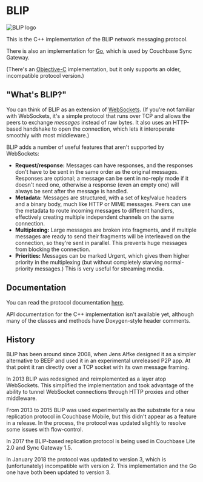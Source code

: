 # BLIP

![BLIP logo](docs/logo.png)

This is the C++ implementation of the BLIP network messaging protocol.

There is also an implementation for [Go][BLIP_GO], which is used by Couchbase Sync Gateway.

(There's an [Objective-C][BLIP_COCOA] implementation, but it only supports an older, incompatible protocol version.)


## "What's BLIP?"

You can think of BLIP as an extension of [WebSockets][WEBSOCKET]. (If you're not familiar with WebSockets, it's a simple protocol that runs over TCP and allows the peers to exchange _messages_ instead of raw bytes. It also uses an HTTP-based handshake to open the connection, which lets it interoperate smoothly with most middleware.)

BLIP adds a number of useful features that aren't supported by WebSockets:

* **Request/response:** Messages can have responses, and the responses don't have to be sent in the same order as the original messages. Responses are optional; a message can be sent in no-reply mode if it doesn't need one, otherwise a response (even an empty one) will always be sent after the message is handled.
* **Metadata:** Messages are structured, with a set of key/value headers and a binary body, much like HTTP or MIME messages. Peers can use the metadata to route incoming messages to different handlers, effectively creating multiple independent channels on the same connection.
* **Multiplexing:** Large messages are broken into fragments, and if multiple messages are ready to send their fragments will be interleaved on the connection, so they're sent in parallel. This prevents huge messages from blocking the connection.
* **Priorities:** Messages can be marked Urgent, which gives them higher priority in the multiplexing (but without completely starving normal-priority messages.) This is very useful for streaming media.


## Documentation

You can read the protocol documentation [here][BLIPDOCS].

API documentation for the C++ implementation isn't available yet, although many of the classes and methods have Doxygen-style header comments.


## History

BLIP has been around since 2008, when Jens Alfke designed it as a simpler alternative to BEEP and used it in an experimental unreleased P2P app. At that point it ran directly over a TCP socket with its own message framing.

In 2013 BLIP was redesigned and reimplemented as a layer atop WebSockets. This simplified the implementation and took advantage of the ability to tunnel WebSocket connections through HTTP proxies and other middleware.

From 2013 to 2015 BLIP was used experimentally as the substrate for a new replication protocol in Couchbase Mobile, but this didn't appear as a feature in a release. In the process, the protocol was updated slightly to resolve some issues with flow-control.

In 2017 the BLIP-based replication protocol is being used in Couchbase Lite 2.0 and Sync Gateway 1.5.

In January 2018 the protocol was updated to version 3, which is (unfortunately) incompatible with version 2. This implementation and the Go one have both been updated to version 3.


[WEBSOCKET]: http://www.websocket.org
[BLIPDOCS]: docs/BLIP%20Protocol.md
[BLIP_GO]: https://github.com/couchbase/go-blip
[BLIP_COCOA]: https://github.com/couchbaselabs/BLIP-Cocoa
